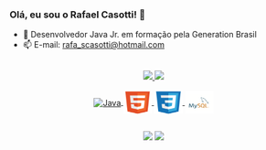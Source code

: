 

### Olá, eu sou o Rafael Casotti! 👋

- 🔭 Desenvolvedor Java Jr. em formação pela Generation Brasil
- 📫 E-mail: rafa_scasotti@hotmail.com

 <div align="center"><br>
 <div align="space-between">
  <a href="https://github.com/RafaelCasotti">
  <img height="140em" src="https://github-readme-stats.vercel.app/api?username=RafaelCasotti&show_icons=true&theme=dracula&include_all_commits=true&count_private=true"/>
  <img height="140em" src="https://github-readme-stats.vercel.app/api/top-langs/?username=RafaelCasotti&layout=compact&langs_count=7&theme=dracula"/>
</div>
  


   <div style="display: inline_block"><br>
  <img src="https://cdn.jsdelivr.net/gh/devicons/devicon/icons/java/java-original.svg" alt="Java" height="40" width="50" align="center">
  <img align="center" alt="rafa-HTML" height="40" width="50" src="https://raw.githubusercontent.com/devicons/devicon/master/icons/html5/html5-original.svg">
  <img align="center" alt="rafa-CSS" height="40" width="50" src="https://raw.githubusercontent.com/devicons/devicon/master/icons/css3/css3-original.svg">
  <img align="center" alt="rafa-MySql" height="40" width="50" src="https://raw.githubusercontent.com/github/explore/80688e429a7d4ef2fca1e82350fe8e3517d3494d/topics/mysql/mysql.png">
</div>
  
 ##
  
[<img src="https://img.shields.io/badge/linkedin-%230077B5.svg?&style=for-the-badge&logo=linkedin&logoColor=white" />](https://www.linkedin.com/in/rafaelsantoscasotti//) 
 <a href = "mailto:rafa_scasotti@hotmail.com"><img src="https://img.shields.io/badge/Microsoft_Outlook-0078D4?style=for-the-badge&logo=microsoft-outlook&logoColor=white" target="_blank"></a></div>
